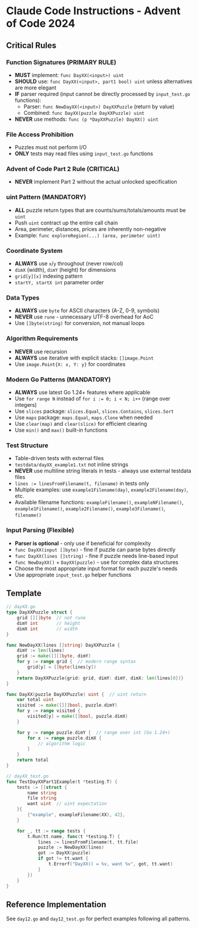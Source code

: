 # Claude Code Instructions - Advent of Code 2024

## Critical Rules

### Function Signatures (PRIMARY RULE)
- **MUST** implement: `func DayXX(<input>) uint`
- **SHOULD** use: `func DayXX(<input>, part1 bool) uint` unless alternatives are more elegant
- **IF** parser required (input cannot be directly processed by `input_test.go` functions):
  - Parser: `func NewDayXX(<input>) DayXXPuzzle` (return by value)
  - Combined: `func DayXX(puzzle DayXXPuzzle) uint`
- **NEVER** use methods: `func (p *DayXXPuzzle) DayXX() uint`

### File Access Prohibition
- Puzzles must not perform I/O
- **ONLY** tests may read files using `input_test.go` functions

### Advent of Code Part 2 Rule (CRITICAL)
- **NEVER** implement Part 2 without the actual unlocked specification

### uint Pattern (MANDATORY)
- **ALL** puzzle return types that are counts/sums/totals/amounts must be `uint`
- Push `uint` contract up the entire call chain
- Area, perimeter, distances, prices are inherently non-negative
- Example: `func exploreRegion(...) (area, perimeter uint)`

### Coordinate System
- **ALWAYS** use `x`/`y` throughout (never row/col)
- `dimX` (width), `dimY` (height) for dimensions
- `grid[y][x]` indexing pattern
- `startY, startX int` parameter order

### Data Types
- **ALWAYS** use `byte` for ASCII characters (A-Z, 0-9, symbols)
- **NEVER** use `rune` - unnecessary UTF-8 overhead for AoC
- Use `[]byte(string)` for conversion, not manual loops

### Algorithm Requirements
- **NEVER** use recursion
- **ALWAYS** use iterative with explicit stacks: `[]image.Point`
- Use `image.Point{X: x, Y: y}` for coordinates

### Modern Go Patterns (MANDATORY)
- **ALWAYS** use latest Go 1.24+ features where applicable
- Use `for range N` instead of `for i := 0; i < N; i++` (range over integers)
- Use `slices` package: `slices.Equal`, `slices.Contains`, `slices.Sort`
- Use `maps` package: `maps.Equal`, `maps.Clone` when needed
- Use `clear(map)` and `clear(slice)` for efficient clearing
- Use `min()` and `max()` built-in functions

### Test Structure
- Table-driven tests with external files
- `testdata/dayXX_example1.txt` not inline strings
- **NEVER** use multiline string literals in tests - always use external testdata files
- `lines := linesFromFilename(t, filename)` in tests only
- Multiple examples: use `example1Filename(day)`, `example2Filename(day)`, etc.
- Available filename functions: `exampleFilename()`, `exampleNFilename()`, `example1Filename()`, `example2Filename()`, `example3Filename()`, `filename()`

### Input Parsing (Flexible)
- **Parser is optional** - only use if beneficial for complexity
- `func DayXX(input []byte)` - fine if puzzle can parse bytes directly
- `func DayXX(lines []string)` - fine if puzzle needs line-based input
- `func NewDayXX()` + `DayXX(puzzle)` - use for complex data structures
- Choose the most appropriate input format for each puzzle's needs
- Use appropriate `input_test.go` helper functions

## Template

```go
// dayXX.go
type DayXXPuzzle struct {
    grid [][]byte  // not rune
    dimY int       // height
    dimX int       // width
}

func NewDayXX(lines []string) DayXXPuzzle {
    dimY := len(lines)
    grid := make([][]byte, dimY)
    for y := range grid {  // modern range syntax
        grid[y] = []byte(lines[y])
    }
    return DayXXPuzzle{grid: grid, dimY: dimY, dimX: len(lines[0])}
}

func DayXX(puzzle DayXXPuzzle) uint {  // uint return
    var total uint
    visited := make([][]bool, puzzle.dimY)
    for y := range visited {
        visited[y] = make([]bool, puzzle.dimX)
    }

    for y := range puzzle.dimY {  // range over int (Go 1.24+)
        for x := range puzzle.dimX {
            // algorithm logic
        }
    }
    return total
}

// dayXX_test.go
func TestDayXXPart1Example(t *testing.T) {
    tests := []struct {
        name string
        file string
        want uint  // uint expectation
    }{
        {"example", exampleFilename(XX), 42},
    }

    for _, tt := range tests {
        t.Run(tt.name, func(t *testing.T) {
            lines := linesFromFilename(t, tt.file)
            puzzle := NewDayXX(lines)
            got := DayXX(puzzle)
            if got != tt.want {
                t.Errorf("DayXX() = %v, want %v", got, tt.want)
            }
        })
    }
}
```

## Reference Implementation
See `day12.go` and `day12_test.go` for perfect examples following all patterns.